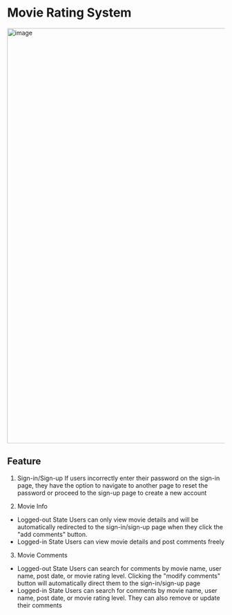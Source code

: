 # Movie Rating System
<img width="960" alt="image" src="https://github.com/sichensong-99/Web-Projects/assets/64934563/4a79ccd4-e586-4b63-a410-e79ea5fb6f05">

## Feature
1. Sign-in/Sign-up
If users incorrectly enter their password on the sign-in page, they have the option to navigate to another page to reset the password or proceed to the sign-up page to create a new account

2. Movie Info
- Logged-out State
Users can only view movie details and will be automatically redirected to the sign-in/sign-up page when they click the "add comments" button.
- Logged-in State
Users can view movie details and post comments freely

3. Movie Comments
- Logged-out State
Users can search for comments by movie name, user name, post date, or movie rating level. Clicking the "modify comments" button will automatically direct them to the sign-in/sign-up page
- Logged-in State
Users can search for comments by movie name, user name, post date, or movie rating level. They can also remove or update their comments
